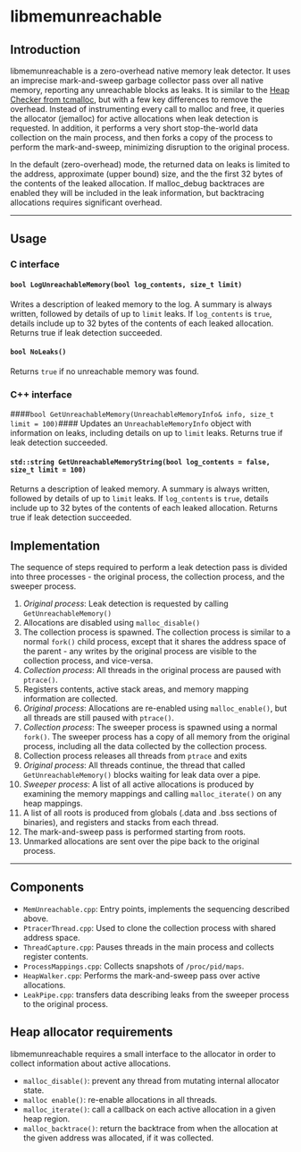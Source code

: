 libmemunreachable
================

Introduction
--------------
libmemunreachable is a zero-overhead native memory leak detector.  It uses an imprecise mark-and-sweep garbage collector pass over all native memory, reporting any unreachable blocks as leaks.  It is similar to the [Heap Checker from tcmalloc](http://htmlpreview.github.io/?https://github.com/gperftools/gperftools/blob/master/doc/heap_checker.html), but with a few key differences to remove the overhead.  Instead of instrumenting every call to malloc and free, it queries the allocator (jemalloc) for active allocations when leak detection is requested.  In addition, it performs a very short stop-the-world data collection on the main process, and then forks a copy of the process to perform the mark-and-sweep, minimizing disruption to the original process.

In the default (zero-overhead) mode, the returned data on leaks is limited to the address, approximate (upper bound) size, and the the first 32 bytes of the contents of the leaked allocation.  If malloc_debug backtraces are enabled they will be included in the leak information, but backtracing allocations requires significant overhead.

----------

Usage
-------

### C interface ###

#### `bool LogUnreachableMemory(bool log_contents, size_t limit)` ####
Writes a description of leaked memory to the log.  A summary is always written, followed by details of up to `limit` leaks.  If `log_contents` is `true`, details include up to 32 bytes of the contents of each leaked allocation.
Returns true if leak detection succeeded.

#### `bool NoLeaks()` ####
Returns `true` if no unreachable memory was found.

### C++ interface ###

####`bool GetUnreachableMemory(UnreachableMemoryInfo& info, size_t limit = 100)`####
Updates an `UnreachableMemoryInfo` object with information on leaks, including details on up to `limit` leaks.  Returns true if leak detection succeeded.

#### `std::string GetUnreachableMemoryString(bool log_contents = false, size_t limit = 100)` ####
Returns a description of leaked memory.  A summary is always written, followed by details of up to `limit` leaks.  If `log_contents` is `true`, details include up to 32 bytes of the contents of each leaked allocation.
Returns true if leak detection succeeded.

Implementation
-------------------
The sequence of steps required to perform a leak detection pass is divided into three processes - the original process, the collection process, and the sweeper process.

 1. *Original process*: Leak detection is requested by calling `GetUnreachableMemory()`
 2. Allocations are disabled using `malloc_disable()`
 3. The collection process is spawned.  The collection process is similar to a normal `fork()` child process, except that it shares the address space of the parent - any writes by the original process are visible to the collection process, and vice-versa.
 4. *Collection process*: All threads in the original process are paused with `ptrace()`.
 5. Registers contents, active stack areas, and memory mapping information are collected.
 6. *Original process*: Allocations are re-enabled using `malloc_enable()`, but all threads are still paused with `ptrace()`.
 7. *Collection process*: The sweeper process is spawned using a normal `fork()`.  The sweeper process has a copy of all memory from the original process, including all the data collected by the collection process.
 8. Collection process releases all threads from `ptrace` and exits
 9. *Original process*: All threads continue, the thread that called `GetUnreachableMemory()` blocks waiting for leak data over a pipe.
 10. *Sweeper process*: A list of all active allocations is produced by examining the memory mappings and calling `malloc_iterate()` on any heap mappings.
 11. A list of all roots is produced from globals (.data and .bss sections of binaries), and registers and stacks from each thread.
 12. The mark-and-sweep pass is performed starting from roots.
 13. Unmarked allocations are sent over the pipe back to the original process.

----------


Components
---------------
- `MemUnreachable.cpp`: Entry points, implements the sequencing described above.
- `PtracerThread.cpp`: Used to clone the collection process with shared address space.
- `ThreadCapture.cpp`: Pauses threads in the main process and collects register contents.
- `ProcessMappings.cpp`: Collects snapshots of `/proc/pid/maps`.
- `HeapWalker.cpp`: Performs the mark-and-sweep pass over active allocations.
- `LeakPipe.cpp`: transfers data describing leaks from the sweeper process to the original process.


Heap allocator requirements
----------------------------------
libmemunreachable requires a small interface to the allocator in order to collect information about active allocations.

 - `malloc_disable()`: prevent any thread from mutating internal allocator state.
 - `malloc enable()`: re-enable allocations in all threads.
 - `malloc_iterate()`: call a callback on each active allocation in a given heap region.
 - `malloc_backtrace()`: return the backtrace from when the allocation at the given address was allocated, if it was collected.
